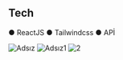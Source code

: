 Tech
-------------------------------------------------------
● ReactJS
● Tailwindcss
● APİ





![Adsız](https://user-images.githubusercontent.com/93832227/220766248-331cc245-2dd4-4c43-b5ff-b9bdc7137857.png)
![Adsız1](https://user-images.githubusercontent.com/93832227/220766264-e60a0e30-dfca-46f7-9555-fcb6cac0da3d.png)
![2](https://user-images.githubusercontent.com/93832227/220766290-dc89a7f9-c629-48be-b103-1f70ca5e807f.png)
